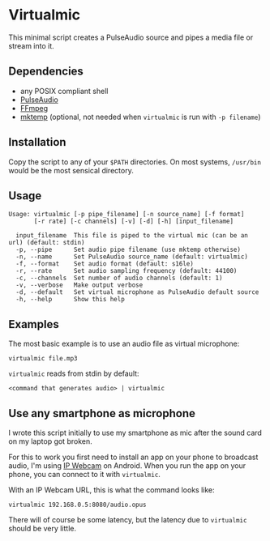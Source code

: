 # Virtualmic

This minimal script creates a PulseAudio source and pipes a media file or stream into it.

## Dependencies

- any POSIX compliant shell
- [PulseAudio](https://www.freedesktop.org/wiki/Software/PulseAudio/)
- [FFmpeg](http://ffmpeg.org/)
- [mktemp](https://www.gnu.org/software/coreutils/mktemp) (optional, not needed when `virtualmic` is run with `-p filename`)

## Installation

Copy the script to any of your `$PATH` directories.
On most systems, `/usr/bin` would be the most sensical directory.

## Usage

```
Usage: virtualmic [-p pipe_filename] [-n source_name] [-f format]
       [-r rate] [-c channels] [-v] [-d] [-h] [input_filename]

  input_filename  This file is piped to the virtual mic (can be an url) (default: stdin)
  -p, --pipe      Set audio pipe filename (use mktemp otherwise)
  -n, --name      Set PulseAudio source_name (default: virtualmic)
  -f, --format    Set audio format (default: s16le)
  -r, --rate      Set audio sampling frequency (default: 44100)
  -c, --channels  Set number of audio channels (default: 1)
  -v, --verbose   Make output verbose
  -d, --default   Set virtual microphone as PulseAudio default source
  -h, --help      Show this help
```

## Examples

The most basic example is to use an audio file as virtual microphone:
```
virtualmic file.mp3
```

`virtualmic` reads from stdin by default:
```
<command that generates audio> | virtualmic
```

## Use any smartphone as microphone

I wrote this script initially to use my smartphone as mic after the sound card on my laptop got broken.

For this to work you first need to install an app on your phone to broadcast audio,
I'm using [IP Webcam](https://play.google.com/store/apps/details?id=com.pas.webcam&hl=en_US&gl=US) on Android.
When you run the app on your phone, you can connect to it with `virtualmic`.

With an IP Webcam URL, this is what the command looks like:
```
virtualmic 192.168.0.5:8080/audio.opus
```

There will of course be some latency, but the latency due to `virtualmic` should be very little.
